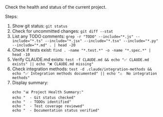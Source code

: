 Check the health and status of the current project.

Steps:
1. Show git status: `git status`
2. Check for uncommitted changes: `git diff --stat`
3. List any TODO comments: `grep -r "TODO" --include="*.js" --include="*.ts" --include="*.jsx" --include="*.tsx" --include="*.py" --include="*.md" . | head -20`
4. Check if tests exist: `find . -name "*.test.*" -o -name "*.spec.*" | head -10`
5. Verify CLAUDE.md exists: `test -f CLAUDE.md && echo "✅ CLAUDE.md exists" || echo "❌ CLAUDE.md missing"`
6. Check integration methods: `test -d .claude/integration-methods && echo "✅ Integration methods documented" || echo "⚠️  No integration methods"`
7. Display summary:
   ```
   echo "📊 Project Health Summary:"
   echo "  - Git status checked"
   echo "  - TODOs identified"
   echo "  - Test coverage reviewed"
   echo "  - Documentation status verified"
   ```